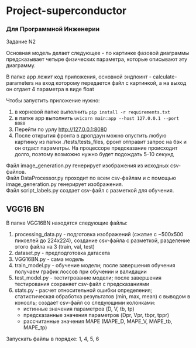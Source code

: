 # Project-superconductor

### Для Программной Инженерии

Задание N2

Основная модель делает следующее - по картинке фазовой диаграммы предсказывает четыре физических параметра, которые описывают эту диаграмму.

В папке app лежит код приложения, основной эндпоинт - calculate-parameters на вход которому передается файл с картинкой, а на выход он отдает 4 параметра в виде float

Чтобы запустить приложение нужно:
1. в корневой папке выполнить `pip install -r requirements.txt`
2. в папке app выполнить `uvicorn main:app --host 127.0.0.1 --port 8080`
3. Перейти по урлу http://127.0.0.1:8080
4. После открытия фронта в дропдаун можно опустить любую картинку из папки ./tests/tests_files, фронт отправит запрос на бэк и он отдаст параметры. На процессоре предсказание происходит долго, поэтому возможно нужно будет подождать 5-10 секунд


Файл image_generation.py генерирует изображения из исходных csv-файлов.  
Файл DataProcessor.py проходит по всем csv-файлам и с помощью image_generation.py генерирует изображения.  
Файл script_labels.py создает csv-файл с разметкой для обучения.  

## VGG16 BN  
В папке VGG16BN находятся следующие файлы:  
1. processing_data.py - подготовка изображений (сжатие с ~500х500 пикселей до 224х224), создание csv-файла с разметкой, разделение этого файла на 3 (train, val, test)
2. dataset.py - предподготовка датасета
3. VGG16BN.py - сама модель
4. train_model.py - обучение модели; после завершения обучения получаем график лоссов при обучении и валидации
5. test_model.py - теститрование модели; после завершения тестирования сохраняет csv-файл с предсказаниями
6. stats.py - расчет относительной ошибки определения; статистическая обработка результатов (min, max, mean) с выводом в консоль; создает csv-файл со следующими колонками:
   * истинные значения параметров (D, V, tb, tp)
   * предсказанные значения параметров (Dpr, Vpr, tbpr, tppr)
   * рассчитанные значения MAPE (MAPE_D, MAPE_V, MAPE_tb, MAPE_tp)

Запускать файлы в порядке: 1, 4, 5, 6




